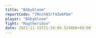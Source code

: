 ```yaml
---
title: "Bãbybloom"
reportCode: "7RnchN3rf4Zw6Pbm"
player: "Bãbybloom"
fight: "Magtheridon"
date: 2021-11-15T21:50:09.524000+00:00
---
```

